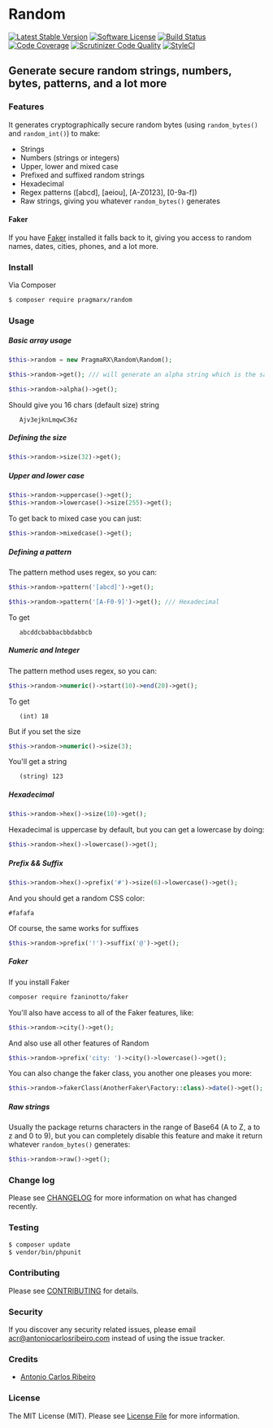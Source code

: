 # Random

[![Latest Stable Version](https://img.shields.io/packagist/v/pragmarx/random.svg?style=flat-square)](https://packagist.org/packages/pragmarx/random)
[![Software License][ico-license]](LICENSE.md)
[![Build Status](https://scrutinizer-ci.com/g/antonioribeiro/random/badges/build.png?b=master)](https://scrutinizer-ci.com/g/antonioribeiro/random/build-status/master)
[![Code Coverage](https://scrutinizer-ci.com/g/antonioribeiro/random/badges/coverage.png?b=master)](https://scrutinizer-ci.com/g/antonioribeiro/random/?branch=master)
[![Scrutinizer Code Quality](https://scrutinizer-ci.com/g/antonioribeiro/random/badges/quality-score.png?b=master)](https://scrutinizer-ci.com/g/antonioribeiro/random/?branch=master)
[![StyleCI](https://styleci.io/repos/103568219/shield)](https://styleci.io/repos/103568219)

## Generate secure random strings, numbers, bytes, patterns, and a lot more

### Features

It generates cryptographically secure random bytes (using `random_bytes()` and `random_int()`) to make:

- Strings
- Numbers (strings or integers)
- Upper, lower and mixed case
- Prefixed and suffixed random strings
- Hexadecimal
- Regex patterns ([abcd], [aeiou], [A-Z0123], [0-9a-f])
- Raw strings, giving you whatever `random_bytes()` generates

#### Faker

If you have [Faker](https://github.com/fzaninotto/Faker) installed it falls back to it, giving you access to random names, dates, cities, phones, and a lot more.

### Install

Via Composer

``` bash
$ composer require pragmarx/random
```

### Usage

##### Basic array usage

``` php
$this->random = new PragmaRX\Random\Random();

$this->random->get(); /// will generate an alpha string which is the same of

$this->random->alpha()->get();
```

Should give you 16 chars (default size) string 

``` text
   Ajv3ejknLmqwC36z
```

##### Defining the size

``` php
$this->random->size(32)->get();
```

##### Upper and lower case

``` php
$this->random->uppercase()->get();
$this->random->lowercase()->size(255)->get();
```

To get back to mixed case you can just:

``` php
$this->random->mixedcase()->get();
```

##### Defining a pattern

The pattern method uses regex, so you can:

``` php
$this->random->pattern('[abcd]')->get();

$this->random->pattern('[A-F0-9]')->get(); /// Hexadecimal
```

To get

``` text
   abcddcbabbacbbdabbcb
```

##### Numeric and Integer 

The pattern method uses regex, so you can:

``` php
$this->random->numeric()->start(10)->end(20)->get();
```

To get

``` text
   (int) 18
```

But if you set the size 

``` php
$this->random->numeric()->size(3);
```

You'll get a string

``` text
   (string) 123
```

##### Hexadecimal 

``` php
$this->random->hex()->size(10)->get();
```

Hexadecimal is uppercase by default, but you can get a lowercase by doing:

``` php
$this->random->hex()->lowercase()->get();
```

##### Prefix && Suffix 

``` php
$this->random->hex()->prefix('#')->size(6)->lowercase()->get();
```

And you should get a random CSS color: 

``` text
#fafafa
```

Of course, the same works for suffixes 

``` php
$this->random->prefix('!')->suffix('@')->get();
```

##### Faker

If you install Faker

``` bash
composer require fzaninotto/faker
```
   
You'll also have access to all of the Faker features, like:
   
``` php
$this->random->city()->get();
```

And also use all other features of Random
   
``` php
$this->random->prefix('city: ')->city()->lowercase()->get();
```

You can also change the faker class, you another one pleases you more:

``` php
$this->random->fakerClass(AnotherFaker\Factory::class)->date()->get();
```

##### Raw strings

Usually the package returns characters in the range of Base64 (A to Z, a to z and 0 to 9), but you can completely disable this feature and make it return whatever `random_bytes()` generates: 

``` php
$this->random->raw()->get();
```

### Change log

Please see [CHANGELOG](CHANGELOG.md) for more information on what has changed recently.

### Testing

``` bash
$ composer update
$ vendor/bin/phpunit
```

### Contributing

Please see [CONTRIBUTING](CONTRIBUTING.md) for details.

### Security

If you discover any security related issues, please email acr@antoniocarlosribeiro.com instead of using the issue tracker.

### Credits

- [Antonio Carlos Ribeiro][link-author]

### License

The MIT License (MIT). Please see [License File](LICENSE.md) for more information.


[ico-version]: https://img.shields.io/packagist/v/pragmarx/recovery.svg?style=flat-square
[ico-license]: https://img.shields.io/badge/license-MIT-brightgreen.svg?style=flat-square
[ico-travis]: https://img.shields.io/travis/pragmarx/recovery/master.svg?style=flat-square
[ico-scrutinizer]: https://img.shields.io/scrutinizer/coverage/g/pragmarx/recovery.svg?style=flat-square
[ico-code-quality]: https://img.shields.io/scrutinizer/g/pragmarx/recovery.svg?style=flat-square
[ico-downloads]: https://img.shields.io/packagist/dt/pragmarx/recovery.svg?style=flat-square

[link-packagist]: https://packagist.org/packages/pragmarx/recovery
[link-travis]: https://travis-ci.org/pragmarx/recovery
[link-scrutinizer]: https://scrutinizer-ci.com/g/pragmarx/recovery/code-structure
[link-code-quality]: https://scrutinizer-ci.com/g/pragmarx/recovery
[link-downloads]: https://packagist.org/packages/pragmarx/recovery
[link-author]: https://github.com/antonioribeiro
[link-contributors]: ../../contributors
